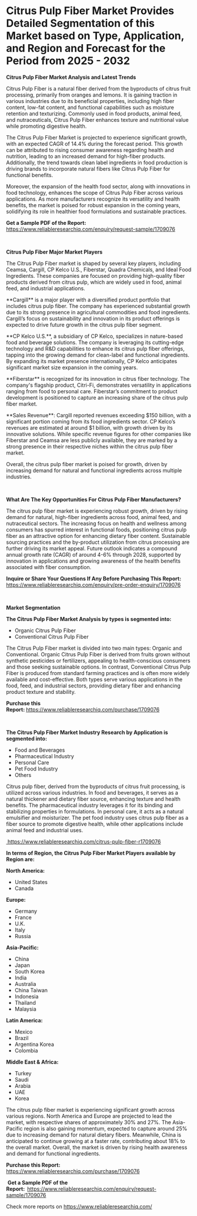 <p><h1>Citrus Pulp Fiber Market Provides Detailed Segmentation of this Market based on Type, Application, and Region and Forecast for the Period from 2025 - 2032</h1></p><p><strong>Citrus Pulp Fiber Market Analysis and Latest Trends</strong></p>
<p><p>Citrus Pulp Fiber is a natural fiber derived from the byproducts of citrus fruit processing, primarily from oranges and lemons. It is gaining traction in various industries due to its beneficial properties, including high fiber content, low-fat content, and functional capabilities such as moisture retention and texturizing. Commonly used in food products, animal feed, and nutraceuticals, Citrus Pulp Fiber enhances texture and nutritional value while promoting digestive health.</p><p>The Citrus Pulp Fiber Market is projected to experience significant growth, with an expected CAGR of 14.4% during the forecast period. This growth can be attributed to rising consumer awareness regarding health and nutrition, leading to an increased demand for high-fiber products. Additionally, the trend towards clean label ingredients in food production is driving brands to incorporate natural fibers like Citrus Pulp Fiber for functional benefits.</p><p>Moreover, the expansion of the health food sector, along with innovations in food technology, enhances the scope of Citrus Pulp Fiber across various applications. As more manufacturers recognize its versatility and health benefits, the market is poised for robust expansion in the coming years, solidifying its role in healthier food formulations and sustainable practices.</p></p>
<p><strong>Get a Sample PDF of the Report:&nbsp;</strong> <a href="https://www.reliableresearchiq.com/enquiry/request-sample/1709076?utm_campaign=1082&utm_medium=2&utm_source=Github&utm_content=ia&utm_term=30012025&utm_id=citrus-pulp-fiber">https://www.reliableresearchiq.com/enquiry/request-sample/1709076</a></p>
<p>&nbsp;</p>
<p><strong>Citrus Pulp Fiber Major Market Players</strong></p>
<p><p>The Citrus Pulp Fiber market is shaped by several key players, including Ceamsa, Cargill, CP Kelco U.S., Fiberstar, Quadra Chemicals, and Ideal Food Ingredients. These companies are focused on providing high-quality fiber products derived from citrus pulp, which are widely used in food, animal feed, and industrial applications.</p><p>**Cargill** is a major player with a diversified product portfolio that includes citrus pulp fiber. The company has experienced substantial growth due to its strong presence in agricultural commodities and food ingredients. Cargill’s focus on sustainability and innovation in its product offerings is expected to drive future growth in the citrus pulp fiber segment.</p><p>**CP Kelco U.S.**, a subsidiary of CP Kelco, specializes in nature-based food and beverage solutions. The company is leveraging its cutting-edge technology and R&D capabilities to enhance its citrus pulp fiber offerings, tapping into the growing demand for clean-label and functional ingredients. By expanding its market presence internationally, CP Kelco anticipates significant market size expansion in the coming years.</p><p>**Fiberstar** is recognized for its innovation in citrus fiber technology. The company's flagship product, Citri-Fi, demonstrates versatility in applications ranging from food to personal care. Fiberstar’s commitment to product development is positioned to capture an increasing share of the citrus pulp fiber market.</p><p>**Sales Revenue**: Cargill reported revenues exceeding $150 billion, with a significant portion coming from its food ingredients sector. CP Kelco’s revenues are estimated at around $1 billion, with growth driven by its innovative solutions. While specific revenue figures for other companies like Fiberstar and Ceamsa are less publicly available, they are marked by a strong presence in their respective niches within the citrus pulp fiber market.</p><p>Overall, the citrus pulp fiber market is poised for growth, driven by increasing demand for natural and functional ingredients across multiple industries.</p></p>
<p>&nbsp;</p>
<p><strong>What Are The Key Opportunities For Citrus Pulp Fiber Manufacturers?</strong></p>
<p><p>The citrus pulp fiber market is experiencing robust growth, driven by rising demand for natural, high-fiber ingredients across food, animal feed, and nutraceutical sectors. The increasing focus on health and wellness among consumers has spurred interest in functional foods, positioning citrus pulp fiber as an attractive option for enhancing dietary fiber content. Sustainable sourcing practices and the by-product utilization from citrus processing are further driving its market appeal. Future outlook indicates a compound annual growth rate (CAGR) of around 4-6% through 2028, supported by innovation in applications and growing awareness of the health benefits associated with fiber consumption.</p></p>
<p><strong>Inquire or Share Your Questions If Any Before Purchasing This Report:</strong> <a href="https://www.reliableresearchiq.com/enquiry/pre-order-enquiry/1709076?utm_campaign=1082&utm_medium=2&utm_source=Github&utm_content=ia&utm_term=30012025&utm_id=citrus-pulp-fiber">https://www.reliableresearchiq.com/enquiry/pre-order-enquiry/1709076</a></p>
<p>&nbsp;</p>
<p><strong>Market Segmentation</strong></p>
<p><strong>The Citrus Pulp Fiber Market Analysis by types is segmented into:</strong></p>
<p><ul><li>Organic Citrus Pulp Fiber</li><li>Conventional Citrus Pulp Fiber</li></ul></p>
<p><p>The Citrus Pulp Fiber market is divided into two main types: Organic and Conventional. Organic Citrus Pulp Fiber is derived from fruits grown without synthetic pesticides or fertilizers, appealing to health-conscious consumers and those seeking sustainable options. In contrast, Conventional Citrus Pulp Fiber is produced from standard farming practices and is often more widely available and cost-effective. Both types serve various applications in the food, feed, and industrial sectors, providing dietary fiber and enhancing product texture and stability.</p></p>
<p><strong>Purchase this Report:&nbsp;</strong><a href="https://www.reliableresearchiq.com/purchase/1709076?utm_campaign=1082&utm_medium=2&utm_source=Github&utm_content=ia&utm_term=30012025&utm_id=citrus-pulp-fiber">https://www.reliableresearchiq.com/purchase/1709076</a></p>
<p>&nbsp;</p>
<p><strong>The Citrus Pulp Fiber Market Industry Research by Application is segmented into:</strong></p>
<p><ul><li>Food and Beverages</li><li>Pharmaceutical Industry</li><li>Personal Care</li><li>Pet Food Industry</li><li>Others</li></ul></p>
<p><p>Citrus pulp fiber, derived from the byproducts of citrus fruit processing, is utilized across various industries. In food and beverages, it serves as a natural thickener and dietary fiber source, enhancing texture and health benefits. The pharmaceutical industry leverages it for its binding and stabilizing properties in formulations. In personal care, it acts as a natural emulsifier and moisturizer. The pet food industry uses citrus pulp fiber as a fiber source to promote digestive health, while other applications include animal feed and industrial uses.</p></p>
<p><a href="https://www.reliableresearchiq.com/citrus-pulp-fiber-r1709076?utm_campaign=1082&utm_medium=2&utm_source=Github&utm_content=ia&utm_term=30012025&utm_id=citrus-pulp-fiber">&nbsp;https://www.reliableresearchiq.com/citrus-pulp-fiber-r1709076</a></p>
<p><strong>In terms of Region, the Citrus Pulp Fiber Market Players available by Region are:</strong></p>
<p>
    <p> <strong> North America: </strong>
        <ul>
            <li>United States</li>
            <li>Canada</li>
        </ul>
        </p> 
    <p> <strong> Europe: </strong>
        <ul>
            <li>Germany</li>
            <li>France</li>
            <li>U.K.</li>
            <li>Italy</li>
            <li>Russia</li>
        </ul>
        </p> 
    <p> <strong> Asia-Pacific: </strong>
        <ul>
            <li>China</li>
            <li>Japan</li>
            <li>South Korea</li>
            <li>India</li>
            <li>Australia</li>
            <li>China Taiwan</li>
            <li>Indonesia</li>
            <li>Thailand</li>
            <li>Malaysia</li>
        </ul>
        </p> 
    <p> <strong> Latin America: </strong>
        <ul>
            <li>Mexico</li>
            <li>Brazil</li>
            <li>Argentina Korea</li>
            <li>Colombia</li>
        </ul>
        </p> 
    <p> <strong> Middle East & Africa: </strong>
        <ul>
            <li>Turkey</li>
            <li>Saudi</li>
            <li>Arabia</li>
            <li>UAE</li>
            <li>Korea</li>
        </ul>
    </p>
    </p>
<p><p>The citrus pulp fiber market is experiencing significant growth across various regions. North America and Europe are projected to lead the market, with respective shares of approximately 30% and 27%. The Asia-Pacific region is also gaining momentum, expected to capture around 25% due to increasing demand for natural dietary fibers. Meanwhile, China is anticipated to continue growing at a faster rate, contributing about 18% to the overall market. Overall, the market is driven by rising health awareness and demand for functional ingredients.</p></p>
<p><strong>Purchase this Report: </strong><a href="https://www.reliableresearchiq.com/purchase/1709076?utm_campaign=1082&utm_medium=2&utm_source=Github&utm_content=ia&utm_term=30012025&utm_id=citrus-pulp-fiber">https://www.reliableresearchiq.com/purchase/1709076</a></p>
<p>&nbsp;<strong>Get a Sample PDF of the Report:&nbsp;&nbsp;</strong><a href="https://www.reliableresearchiq.com/enquiry/request-sample/1709076?utm_campaign=1082&utm_medium=2&utm_source=Github&utm_content=ia&utm_term=30012025&utm_id=citrus-pulp-fiber">https://www.reliableresearchiq.com/enquiry/request-sample/1709076</a></p>
<p><strong></strong></p>
<p>Check more reports on <a href="https://www.reliableresearchiq.com/?utm_campaign=1082&utm_medium=2&utm_source=Github&utm_content=ia&utm_term=30012025&utm_id=citrus-pulp-fiber">https://www.reliableresearchiq.com/</a></p>